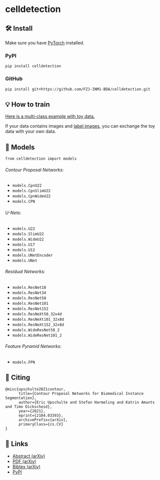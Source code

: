# celldetection
## 🛠 Install
Make sure you have [PyTorch](https://pytorch.org/get-started/locally/) installed.
### PyPI
```
pip install celldetection
```

### GitHub
```
pip install git+https://github.com/FZJ-INM1-BDA/celldetection.git
```

## 💡 How to train 
[Here is a multi-class example with toy data.](https://github.com/FZJ-INM1-BDA/celldetection/blob/main/demos/demo-multiclass.ipynb)

If your data contains images and [label images](https://scikit-image.org/docs/dev/api/skimage.morphology.html#skimage.morphology.label), you can exchange the toy data with your own data.

## 🔬 Models
`from celldetection import models`

###### Contour Proposal Networks:
- `models.CpnU22`
- `models.CpnSlimU22`
- `models.CpnWideU22`
- `models.CPN`

###### U-Nets:
- `models.U22`
- `models.SlimU22`
- `models.WideU22`
- `models.U17`
- `models.U12`
- `models.UNetEncoder`
- `models.UNet`

###### Residual Networks:
- `models.ResNet18`
- `models.ResNet34`
- `models.ResNet50`
- `models.ResNet101`
- `models.ResNet152`
- `models.ResNeXt50_32x4d`
- `models.ResNeXt101_32x8d`
- `models.ResNeXt152_32x8d`
- `models.WideResNet50_2`
- `models.WideResNet101_2`

###### Feature Pyramid Networks:
- `models.FPN`


## 📝 Citing

```
@misc{upschulte2021contour,
      title={Contour Proposal Networks for Biomedical Instance Segmentation}, 
      author={Eric Upschulte and Stefan Harmeling and Katrin Amunts and Timo Dickscheid},
      year={2021},
      eprint={2104.03393},
      archivePrefix={arXiv},
      primaryClass={cs.CV}
}
```

## 🔗 Links
- [Abstract (arXiv)](https://arxiv.org/abs/2104.03393 "Contour Proposal Networks for Biomedical Instance Segmentation")
- [PDF (arXiv)](https://arxiv.org/pdf/2104.03393 "Contour Proposal Networks for Biomedical Instance Segmentation")
- [Bibtex (arXiv)](https://arxiv.org/bibtex/2104.03393 "Contour Proposal Networks for Biomedical Instance Segmentation")
- [PyPI](https://pypi.org/project/celldetection/ "CellDetection")
